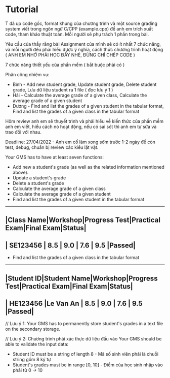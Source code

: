 # Tutorial

T đã up code gốc, format khung của chương trình và một source grading system viết trong ngôn ngữ C/CPP (example.cpp) để anh em trích xuất code, tham khảo thuật toán. Mỗi người sẽ phụ trách 1 phần trong bài.

Yêu cầu của thầy rằng bài Assignment của mình sẽ có ít nhất 7 chức năng, và mỗi người đều phải hiểu được ý nghĩa, cách thức chương trình hoạt động ( ANH EM NHỚ PHẢI HỌC ĐẤY NHÉ, ĐỪNG CHỈ CHÉP CODE )

7 chức năng thiết yếu của phần mềm ( bắt buộc phải có )

Phân công nhiệm vụ: 

* Bình - Add new student grade, Update student grade, Delete student grade, Lưu dữ liệu student ra 1 file ( đọc lưu ý 1 )
* Hải - Calculate the average grade of a given class, Calculate the average grade of a given student
* Dương - Find and list the grades of a given student in the tabular format, Find and list the grades of a given class in the tabular format

Hôm review anh em sẽ thuyết trình và phải hiểu về kiến thức của phần mềm anh em viết, hiểu cách nó hoạt động, nếu có sai sót thì anh em tự sửa và trao đổi với nhau.

Deadline: 27/04/2022 - Anh em cố làm xong sớm trước 1-2 ngày để còn test, debug, chuẩn bị review các kiểu lặt vặt.

Your GMS has to have at least seven functions:
- Add new a student's grade (as well as the related information mentioned above).
- Update a student's grade
- Delete a student's grade
- Calculate the average grade of a given class
- Calculate the average grade of a given student
- Find and list the grades of a given student in the tabular format
 ------------------------------------------------------------------
|Class Name|Workshop|Progress Test|Practical Exam|Final Exam|Status|
 ------------------------------------------------------------------
| SE123456 |   8.5  |    9.0      |      7.6     |   9.5    |Passed|
 ------------------------------------------------------------------
- Find and list the grades of a given class in the tabular format
 -------------------------------------------------------------------------------
|Student ID|Student Name|Workshop|Progress Test|Practical Exam|Final Exam|Status|
 -------------------------------------------------------------------------------
| HE123456 |Le Van An   |   8.5  |    9.0      |      7.6     |   9.5    |Passed|
 -------------------------------------------------------------------------------

// Lưu ý 1: Your GMS has to permanently store student's grades in a text file on the secondary
storage.

// Lưu ý 2: Chương trình phải xác thực dữ liệu đầu vào 
Your GMS should be able to validate the input data:
- Student ID must be a string of length 8 - Mã số sinh viên phải là chuỗi string gồm 8 ký tự
- Student's grades must be in range [0, 10] - Điểm của học sinh nhập vào phải từ 0 -> 10
